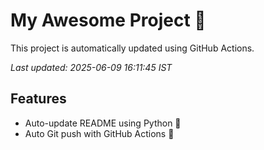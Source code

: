 # My Awesome Project 🚀

This project is automatically updated using GitHub Actions.

_Last updated: 2025-06-09 16:11:45 IST_

## Features
- Auto-update README using Python 🐍
- Auto Git push with GitHub Actions 🤖
